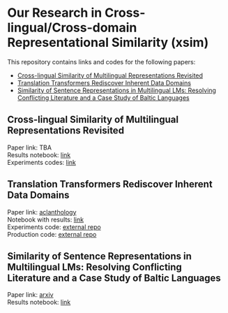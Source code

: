# Our Research in Cross-lingual/Cross-domain Representational Similarity (xsim)

This repository contains links and codes for the following papers:

- [Cross-lingual Similarity of Multilingual Representations Revisited](#cross-lingual-similarity-of-multilingual-representations-revisited)
- [Translation Transformers Rediscover Inherent Data Domains](#translation-transformers-rediscover-inherent-data-domains)
- [Similarity of Sentence Representations in Multilingual LMs: Resolving Conflicting Literature and a Case Study of Baltic Languages](#similarity-of-sentence-representations-in-multilingual-lms-resolving-conflicting-literature-and-a-case-study-of-baltic-languages)

## Cross-lingual Similarity of Multilingual Representations Revisited

Paper link: TBA\
Results notebook: [link](examples/emnlp22.ipynb)\
Experiments codes: [link](Cross-lingual_Similarity_of_Multilingual_Representations_Revisited.md)

## Translation Transformers Rediscover Inherent Data Domains

Paper link: [aclanthology](https://aclanthology.org/2021.wmt-1.65/)\
Notebook with results: [link](examples/automatic_domains_clustering.ipynb)\
Experiments code: [external repo](https://github.com/TartuNLP/inherent-domains-wmt21)\
Production code: [external repo](https://github.com/TartuNLP/domain_clusters)

## Similarity of Sentence Representations in Multilingual LMs: Resolving Conflicting Literature and a Case Study of Baltic Languages

Paper link: [arxiv](https://arxiv.org/abs/2109.01207)\
Results notebook: [link](examples/1.%20sim-search-BalticHLT.ipynb)
